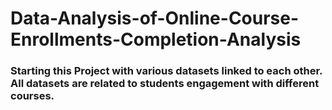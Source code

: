 # Data-Analysis-of-Online-Course-Enrollments-Completion-Analysis
### Starting this Project with various datasets linked to each other. All datasets are related to students engagement with different courses.

